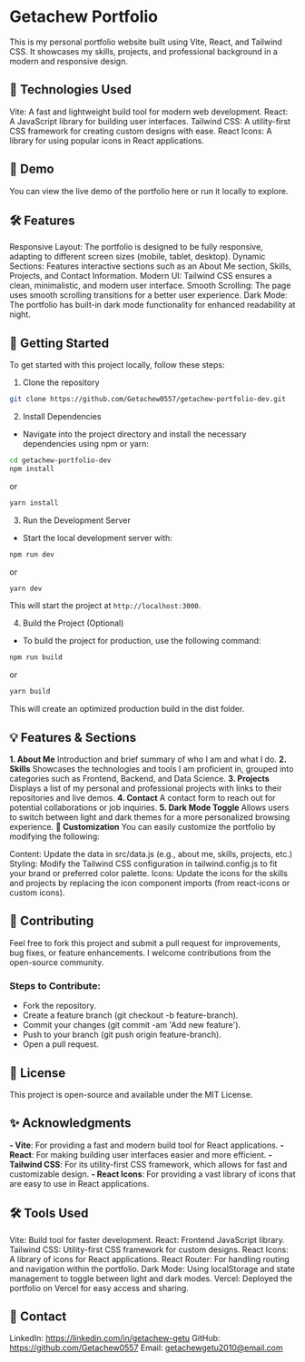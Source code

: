 # Getachew Portfolio
This is my personal portfolio website built using Vite, React, and Tailwind CSS. It showcases my skills, projects, and professional background in a modern and responsive design.

## 🚀 Technologies Used
Vite: A fast and lightweight build tool for modern web development.
React: A JavaScript library for building user interfaces.
Tailwind CSS: A utility-first CSS framework for creating custom designs with ease.
React Icons: A library for using popular icons in React applications.
## 📸 Demo
You can view the live demo of the portfolio here or run it locally to explore.

## 🛠️ Features
Responsive Layout: The portfolio is designed to be fully responsive, adapting to different screen sizes (mobile, tablet, desktop).
Dynamic Sections: Features interactive sections such as an About Me section, Skills, Projects, and Contact Information.
Modern UI: Tailwind CSS ensures a clean, minimalistic, and modern user interface.
Smooth Scrolling: The page uses smooth scrolling transitions for a better user experience.
Dark Mode: The portfolio has built-in dark mode functionality for enhanced readability at night.
## 🏁 Getting Started
To get started with this project locally, follow these steps:

1. Clone the repository
```bash
git clone https://github.com/Getachew0557/getachew-portfolio-dev.git
```
2. Install Dependencies
- Navigate into the project directory and install the necessary dependencies using npm or yarn:

```bash
cd getachew-portfolio-dev
npm install
```
or

```bash
yarn install
```
3. Run the Development Server
- Start the local development server with:

```bash
npm run dev
```
or

```bash
yarn dev
```
This will start the project at `http://localhost:3000`.

4. Build the Project (Optional)
- To build the project for production, use the following command:

```bash
npm run build
```
or

```bash
yarn build
```
This will create an optimized production build in the dist folder.

## 💡 Features & Sections
**1. About Me**
Introduction and brief summary of who I am and what I do.
**2. Skills**
Showcases the technologies and tools I am proficient in, grouped into categories such as Frontend, Backend, and Data Science.
**3. Projects**
Displays a list of my personal and professional projects with links to their repositories and live demos.
**4. Contact**
A contact form to reach out for potential collaborations or job inquiries.
**5. Dark Mode Toggle**
Allows users to switch between light and dark themes for a more personalized browsing experience.
**🔧 Customization**
You can easily customize the portfolio by modifying the following:

Content: Update the data in src/data.js (e.g., about me, skills, projects, etc.)
Styling: Modify the Tailwind CSS configuration in tailwind.config.js to fit your brand or preferred color palette.
Icons: Update the icons for the skills and projects by replacing the icon component imports (from react-icons or custom icons).

## 🤝 Contributing
Feel free to fork this project and submit a pull request for improvements, bug fixes, or feature enhancements. I welcome contributions from the open-source community.

### Steps to Contribute:
- Fork the repository.
- Create a feature branch (git checkout -b feature-branch).
- Commit your changes (git commit -am 'Add new feature').
- Push to your branch (git push origin feature-branch).
- Open a pull request.

## 📑 License
This project is open-source and available under the MIT License.

## ✨ Acknowledgments
**- Vite**: For providing a fast and modern build tool for React applications.
**- React**: For making building user interfaces easier and more efficient.
**- Tailwind CSS**: For its utility-first CSS framework, which allows for fast and customizable design.
**- React Icons**: For providing a vast library of icons that are easy to use in React applications.

## 🛠️ Tools Used
Vite: Build tool for faster development.
React: Frontend JavaScript library.
Tailwind CSS: Utility-first CSS framework for custom designs.
React Icons: A library of icons for React applications.
React Router: For handling routing and navigation within the portfolio.
Dark Mode: Using localStorage and state management to toggle between light and dark modes.
Vercel: Deployed the portfolio on Vercel for easy access and sharing.

## 💬 Contact
LinkedIn: https://linkedin.com/in/getachew-getu
GitHub: https://github.com/Getachew0557
Email: getachewgetu2010@email.com